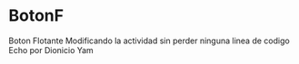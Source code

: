 # BotonF
Boton Flotante
Modificando la actividad sin perder ninguna linea de codigo
Echo por Dionicio Yam 
